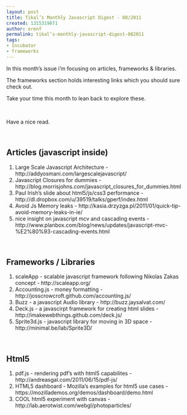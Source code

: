 ```yaml
---
layout: post
title: Tikal’s Monthly Javascript Digest - 08/2011
created: 1315319871
author: orenf
permalink: tikal’s-monthly-javascript-digest-082011
tags:
- Incubator
- frameworks
---
```

<p>In this month&rsquo;s issue i&rsquo;m focusing on articles, frameworks &amp; libraries.</p>
<p>The frameworks section holds interesting links which you should sure check out.</p>
<p>Take your time this month to lean back to explore these.</p>
<p>&nbsp;</p>
<p>Have a nice read.</p>
<p>&nbsp;</p>
<h2>Articles (javascript inside)</h2>
<ol>
    <li>Large Scale Javascript Architecture - http://addyosmani.com/largescalejavascript/</li>
    <li>Javascript Closures for dummies - http://blog.morrisjohns.com/javascript_closures_for_dummies.html</li>
    <li>Paul Irish&rsquo;s slide about html5/js/css3 performance - http://dl.dropbox.com/u/39519/talks/gperf/index.html</li>
    <li>Avoid Js Memory leaks - http://kasia.drzyzga.pl/2011/01/quick-tip-avoid-memory-leaks-in-ie/</li>
    <li>nice insight on javascript mcv and cascading events - http://www.planbox.com/blog/news/updates/javascript-mvc-%E2%80%93-cascading-events.html</li>
</ol>
<p>&nbsp;</p>
<h2>Frameworks / Libraries</h2>
<ol>
    <li>scaleApp - scalable javascript framework following Nikolas Zakas concept - http://scaleapp.org/</li>
    <li>Accounting.js - money formatting - http://josscrowcroft.github.com/accounting.js/</li>
    <li>Buzz - a javascript Audio library - http://buzz.jaysalvat.com/</li>
    <li>Deck.js - a javascirpt framework for creating html slides - http://imakewebthings.github.com/deck.js/</li>
    <li>Sprite3d.js - javascript library for moving in 3D space - http://minimal.be/lab/Sprite3D/</li>
</ol>
<p>&nbsp;</p>
<h2>Html5&nbsp;</h2>
<ol>
    <li>pdf.js - rendering pdf&rsquo;s with html5 capabilites - http://andreasgal.com/2011/06/15/pdf-js/</li>
    <li>HTML5 dashboard - Mozilla&rsquo;s examples for html5 use cases - https://mozillademos.org/demos/dashboard/demo.html</li>
    <li>COOL html5 experiment with canvas - http://lab.aerotwist.com/webgl/photoparticles/</li>
</ol>
<p>&nbsp;</p>
<p>&nbsp;</p>
